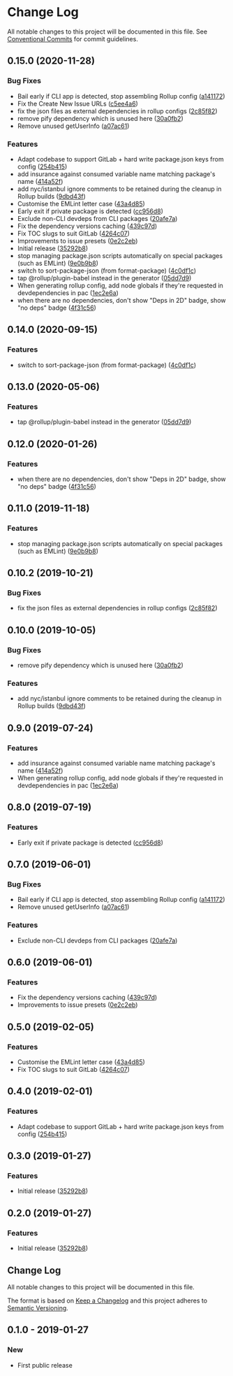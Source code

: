 # Change Log

All notable changes to this project will be documented in this file.
See [Conventional Commits](https://conventionalcommits.org) for commit guidelines.

## 0.15.0 (2020-11-28)

### Bug Fixes

- Bail early if CLI app is detected, stop assembling Rollup config ([a141172](https://git.sr.ht/~royston/codsen/commits/a141172a887437f34c735ac8d95afce8d7363dfe))
- Fix the Create New Issue URLs ([c5ee4a6](https://git.sr.ht/~royston/codsen/commits/c5ee4a61e9436099b0e20d20bca043c1b2c93f55))
- fix the json files as external dependencies in rollup configs ([2c85f82](https://git.sr.ht/~royston/codsen/commits/2c85f82e41a4af8cbf56edb610eeb5daec9292b2))
- remove pify dependency which is unused here ([30a0fb2](https://git.sr.ht/~royston/codsen/commits/30a0fb2197bef40814c80b16da886c7dfd638cda))
- Remove unused getUserInfo ([a07ac61](https://git.sr.ht/~royston/codsen/commits/a07ac610bf836dbcd0726e12ea7665764f8f9976))

### Features

- Adapt codebase to support GitLab + hard write package.json keys from config ([254b415](https://git.sr.ht/~royston/codsen/commits/254b415a251030cef3b76e0f6338ca7640d7f734))
- add insurance against consumed variable name matching package's name ([414a52f](https://git.sr.ht/~royston/codsen/commits/414a52ff9641e2d2e669659306b67e70a2f6adcc))
- add nyc/istanbul ignore comments to be retained during the cleanup in Rollup builds ([9dbd43f](https://git.sr.ht/~royston/codsen/commits/9dbd43fbb7e2a37bc96696d4c923bde42acd939b))
- Customise the EMLint letter case ([43a4d85](https://git.sr.ht/~royston/codsen/commits/43a4d85cc99846b3482b49308c4e9a72496f4e0d))
- Early exit if private package is detected ([cc956d8](https://git.sr.ht/~royston/codsen/commits/cc956d8e2bda7ad76576192da871112be803a257))
- Exclude non-CLI devdeps from CLI packages ([20afe7a](https://git.sr.ht/~royston/codsen/commits/20afe7ab480731e8717c54f5c674279e3dc6a8b7))
- Fix the dependency versions caching ([439c97d](https://git.sr.ht/~royston/codsen/commits/439c97d9aa93f8aa1c9e148cf2977940c9b7d12e))
- Fix TOC slugs to suit GitLab ([4264c07](https://git.sr.ht/~royston/codsen/commits/4264c07db1ab81e1bee31257be2b5ed2c1622ea7))
- Improvements to issue presets ([0e2c2eb](https://git.sr.ht/~royston/codsen/commits/0e2c2ebb8c36b938d54af87e43d7b029f30ad16d))
- Initial release ([35292b8](https://git.sr.ht/~royston/codsen/commits/35292b84de5a861ed32b17d8923e662e0d9a8022))
- stop managing package.json scripts automatically on special packages (such as EMLint) ([9e0b9b8](https://git.sr.ht/~royston/codsen/commits/9e0b9b86d876086e5f7f6ef76304c771d0cc9a3c))
- switch to sort-package-json (from format-package) ([4c0df1c](https://git.sr.ht/~royston/codsen/commits/4c0df1c25d4cdf85c40d497965f0f968eec006a1))
- tap @rollup/plugin-babel instead in the generator ([05dd7d9](https://git.sr.ht/~royston/codsen/commits/05dd7d9b16f7882cf9ec8548db8e6ca02f86e0a7))
- When generating rollup config, add node globals if they're requested in devdependencies in pac ([1ec2e6a](https://git.sr.ht/~royston/codsen/commits/1ec2e6a7dbfc31384caca548a8240a8f4a687488))
- when there are no dependencies, don't show "Deps in 2D" badge, show "no deps" badge ([4f31c56](https://git.sr.ht/~royston/codsen/commits/4f31c56e284b0420dc01bffa057e1fe4556c77e2))

## 0.14.0 (2020-09-15)

### Features

- switch to sort-package-json (from format-package) ([4c0df1c](https://gitlab.com/codsen/codsen/commit/4c0df1c25d4cdf85c40d497965f0f968eec006a1))

## 0.13.0 (2020-05-06)

### Features

- tap @rollup/plugin-babel instead in the generator ([05dd7d9](https://gitlab.com/codsen/codsen/commit/05dd7d9b16f7882cf9ec8548db8e6ca02f86e0a7))

## 0.12.0 (2020-01-26)

### Features

- when there are no dependencies, don't show "Deps in 2D" badge, show "no deps" badge ([4f31c56](https://gitlab.com/codsen/codsen/commit/4f31c56e284b0420dc01bffa057e1fe4556c77e2))

## 0.11.0 (2019-11-18)

### Features

- stop managing package.json scripts automatically on special packages (such as EMLint) ([9e0b9b8](https://gitlab.com/codsen/codsen/commit/9e0b9b86d876086e5f7f6ef76304c771d0cc9a3c))

## 0.10.2 (2019-10-21)

### Bug Fixes

- fix the json files as external dependencies in rollup configs ([2c85f82](https://gitlab.com/codsen/codsen/commit/2c85f82e41a4af8cbf56edb610eeb5daec9292b2))

## 0.10.0 (2019-10-05)

### Bug Fixes

- remove pify dependency which is unused here ([30a0fb2](https://gitlab.com/codsen/codsen/commit/30a0fb2))

### Features

- add nyc/istanbul ignore comments to be retained during the cleanup in Rollup builds ([9dbd43f](https://gitlab.com/codsen/codsen/commit/9dbd43f))

## 0.9.0 (2019-07-24)

### Features

- add insurance against consumed variable name matching package's name ([414a52f](https://gitlab.com/codsen/codsen/commit/414a52f))
- When generating rollup config, add node globals if they're requested in devdependencies in pac ([1ec2e6a](https://gitlab.com/codsen/codsen/commit/1ec2e6a))

## 0.8.0 (2019-07-19)

### Features

- Early exit if private package is detected ([cc956d8](https://gitlab.com/codsen/codsen/commit/cc956d8))

## 0.7.0 (2019-06-01)

### Bug Fixes

- Bail early if CLI app is detected, stop assembling Rollup config ([a141172](https://gitlab.com/codsen/codsen/commit/a141172))
- Remove unused getUserInfo ([a07ac61](https://gitlab.com/codsen/codsen/commit/a07ac61))

### Features

- Exclude non-CLI devdeps from CLI packages ([20afe7a](https://gitlab.com/codsen/codsen/commit/20afe7a))

## 0.6.0 (2019-06-01)

### Features

- Fix the dependency versions caching ([439c97d](https://gitlab.com/codsen/codsen/commit/439c97d))
- Improvements to issue presets ([0e2c2eb](https://gitlab.com/codsen/codsen/commit/0e2c2eb))

## 0.5.0 (2019-02-05)

### Features

- Customise the EMLint letter case ([43a4d85](https://gitlab.com/codsen/codsen/commit/43a4d85))
- Fix TOC slugs to suit GitLab ([4264c07](https://gitlab.com/codsen/codsen/commit/4264c07))

## 0.4.0 (2019-02-01)

### Features

- Adapt codebase to support GitLab + hard write package.json keys from config ([254b415](https://gitlab.com/codsen/codsen/commit/254b415))

## 0.3.0 (2019-01-27)

### Features

- Initial release ([35292b8](https://gitlab.com/codsen/codsen/tree/master/packages/lect/commits/35292b8))

## 0.2.0 (2019-01-27)

### Features

- Initial release ([35292b8](https://gitlab.com/codsen/codsen/tree/master/packages/lect/commits/35292b8))

## Change Log

All notable changes to this project will be documented in this file.

The format is based on [Keep a Changelog](http://keepachangelog.com/)
and this project adheres to [Semantic Versioning](http://semver.org/).

## 0.1.0 - 2019-01-27

### New

- First public release
